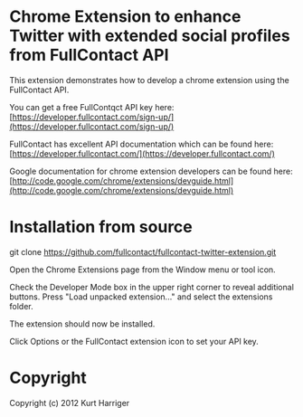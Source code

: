

# Chrome Extension to enhance Twitter with extended social profiles from FullContact API

This extension demonstrates how to develop a chrome extension using the FullContact API.

You can get a free FullContqct API key here: 
[https://developer.fullcontact.com/sign-up/](https://developer.fullcontact.com/sign-up/)

FullContact has excellent API documentation which can be found here: 
[https://developer.fullcontact.com/](https://developer.fullcontact.com/)


Google documentation for chrome extension developers can be found here:
[http://code.google.com/chrome/extensions/devguide.html](http://code.google.com/chrome/extensions/devguide.html)

# Installation from source

git clone https://github.com/fullcontact/fullcontact-twitter-extension.git

Open the Chrome Extensions page from the Window menu or tool icon.

Check the Developer Mode box in the upper right corner to reveal additional buttons.
Press "Load unpacked extension..." and select the extensions folder.

The extension should now be installed.

Click Options or the FullContact extension icon to set your API key.

# Copyright

Copyright (c) 2012 Kurt Harriger

